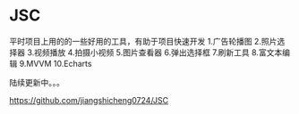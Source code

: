 # JSC
平时项目上用的的一些好用的工具，有助于项目快速开发
1.广告轮播图
2.照片选择器
3.视频播放
4.拍摄小视频
5.图片查看器
6.弹出选择框
7.刷新工具
8.富文本编辑
9.MVVM
10.Echarts

陆续更新中。。。

https://github.com/jiangshicheng0724/JSC
